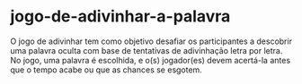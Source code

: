 # jogo-de-adivinhar-a-palavra
O jogo de adivinhar tem como objetivo desafiar os participantes a descobrir uma palavra oculta com base de tentativas de adivinhação letra por letra. No jogo, uma palavra é escolhida, e o(s) jogador(es) devem acertá-la antes que o tempo acabe ou que as chances se esgotem. 
